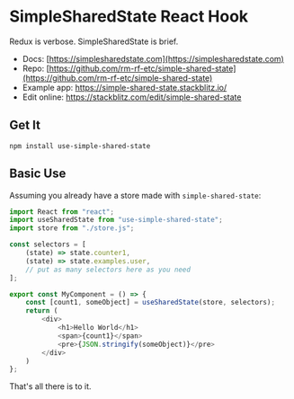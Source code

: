 # SimpleSharedState React Hook

Redux is verbose. SimpleSharedState is brief.

- Docs: [https://simplesharedstate.com](https://simplesharedstate.com)
- Repo: [https://github.com/rm-rf-etc/simple-shared-state](https://github.com/rm-rf-etc/simple-shared-state)
- Example app: https://simple-shared-state.stackblitz.io/
- Edit online: https://stackblitz.com/edit/simple-shared-state


## Get It

```
npm install use-simple-shared-state
```

## Basic Use

Assuming you already have a store made with `simple-shared-state`:
```javascript
import React from "react";
import useSharedState from "use-simple-shared-state";
import store from "./store.js";

const selectors = [
	(state) => state.counter1,
	(state) => state.examples.user,
	// put as many selectors here as you need
];

export const MyComponent = () => {
	const [count1, someObject] = useSharedState(store, selectors);
	return (
		<div>
			<h1>Hello World</h1>
			<span>{count1}</span>
			<pre>{JSON.stringify(someObject)}</pre>
		</div>
	)
};
```

That's all there is to it.
